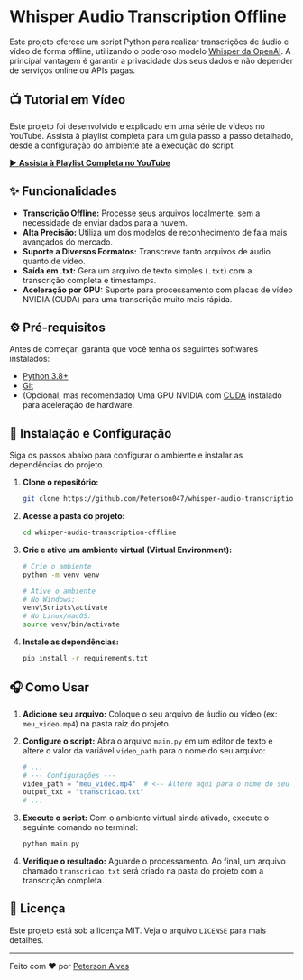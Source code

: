 # Whisper Audio Transcription Offline

Este projeto oferece um script Python para realizar transcrições de áudio e vídeo de forma offline, utilizando o poderoso modelo [Whisper da OpenAI](https://openai.com/research/whisper). A principal vantagem é garantir a privacidade dos seus dados e não depender de serviços online ou APIs pagas.

## 📺 Tutorial em Vídeo

Este projeto foi desenvolvido e explicado em uma série de vídeos no YouTube. Assista à playlist completa para um guia passo a passo detalhado, desde a configuração do ambiente até a execução do script.

[▶️ **Assista à Playlist Completa no YouTube**](https://www.youtube.com/playlist?list=PLRP7YsIqo0BI3CF6h6fAlJYO00VzqlVHi)

## ✨ Funcionalidades

* **Transcrição Offline:** Processe seus arquivos localmente, sem a necessidade de enviar dados para a nuvem.
* **Alta Precisão:** Utiliza um dos modelos de reconhecimento de fala mais avançados do mercado.
* **Suporte a Diversos Formatos:** Transcreve tanto arquivos de áudio quanto de vídeo.
* **Saída em .txt:** Gera um arquivo de texto simples (`.txt`) com a transcrição completa e timestamps.
* **Aceleração por GPU:** Suporte para processamento com placas de vídeo NVIDIA (CUDA) para uma transcrição muito mais rápida.

## ⚙️ Pré-requisitos

Antes de começar, garanta que você tenha os seguintes softwares instalados:

* [Python 3.8+](https://www.python.org/downloads/)
* [Git](https://git-scm.com/downloads)
* (Opcional, mas recomendado) Uma GPU NVIDIA com [CUDA](https://developer.nvidia.com/cuda-downloads) instalado para aceleração de hardware.

## 🚀 Instalação e Configuração

Siga os passos abaixo para configurar o ambiente e instalar as dependências do projeto.

1.  **Clone o repositório:**
    ```bash
    git clone https://github.com/Peterson047/whisper-audio-transcription-offline.git
    ```

2.  **Acesse a pasta do projeto:**
    ```bash
    cd whisper-audio-transcription-offline
    ```

3.  **Crie e ative um ambiente virtual (Virtual Environment):**
    ```bash
    # Crie o ambiente
    python -m venv venv

    # Ative o ambiente
    # No Windows:
    venv\Scripts\activate
    # No Linux/macOS:
    source venv/bin/activate
    ```

4.  **Instale as dependências:**
    ```bash
    pip install -r requirements.txt
    ```

## 🎧 Como Usar

1.  **Adicione seu arquivo:**
    Coloque o seu arquivo de áudio ou vídeo (ex: `meu_video.mp4`) na pasta raiz do projeto.

2.  **Configure o script:**
    Abra o arquivo `main.py` em um editor de texto e altere o valor da variável `video_path` para o nome do seu arquivo:
    ```python
    # ...
    # --- Configurações ---
    video_path = "meu_video.mp4"  # <-- Altere aqui para o nome do seu arquivo
    output_txt = "transcricao.txt"
    # ...
    ```

3.  **Execute o script:**
    Com o ambiente virtual ainda ativado, execute o seguinte comando no terminal:
    ```bash
    python main.py
    ```

4.  **Verifique o resultado:**
    Aguarde o processamento. Ao final, um arquivo chamado `transcricao.txt` será criado na pasta do projeto com a transcrição completa.

## 📄 Licença

Este projeto está sob a licença MIT. Veja o arquivo `LICENSE` para mais detalhes.

---

Feito com ❤️ por [Peterson Alves](https://github.com/Peterson047)

